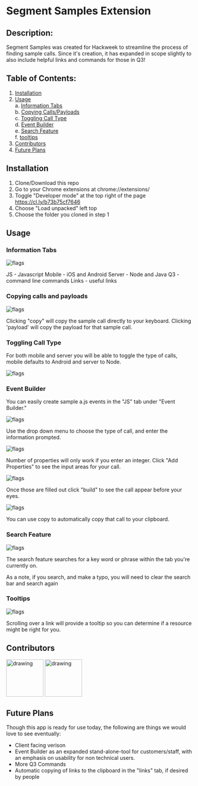 # Segment Samples Extension #

## Description: ## 
Segment Samples was created for Hackweek to streamline the process of finding sample calls. Since it's creation, it has expanded in scope slightly to also include helpful links and commands for those in Q3!

## Table of Contents: ## 
1. [Installation](#installation)
2. [Usage](#usage)<BR>
  a. [Information Tabs](#information-tabs)<BR>
  b. [Copying Calls/Payloads](#copying-calls-and-payloads)<BR>
  c. [Toggling Call Type](#toggling-call-type)<BR>
  d. [Event Builder](#event-builder)<BR>
  e. [Search Feature](#search-feature)<BR>
  f. [tooltips](#Tooltips)<BR>
3. [Contributors](#contributors)
4. [Future Plans](#future-plans)

## Installation ##
1. Clone/Download this repo
2. Go to your Chrome extensions at chrome://extensions/
3. Toggle "Developer mode" at the top right of the page
https://cl.ly/b73b75cf7646
4. Choose "Load unpacked" left top
5. Choose the folder you cloned in step 1

## Usage ##

### Information Tabs ###
![flags](https://i.imgur.com/zk0ZMLy.png)

JS - Javascript
Mobile - iOS and Android
Server - Node and Java
Q3 - command line commands
Links - useful links

### Copying calls and payloads ###

![flags](https://i.imgur.com/CAplZAq.png)

Clicking "copy" will copy the sample call directly to your keyboard. Clicking 'payload' will copy the payload for that sample call. 

### Toggling Call Type ###

For both mobile and server you will be able to toggle the type of calls, mobile defaults to Android and server to Node.

![flags](https://i.imgur.com/dbkk3nJ.png)

### Event Builder ###
You can easily create sample a.js events in the "JS" tab under "Event Builder."

![flags](https://i.imgur.com/Es5vh7L.png)

Use the drop down menu to choose the type of call, and enter the information prompted. 

![flags](https://i.imgur.com/WjxOqEE.png)

Number of properties will only work if you enter an integer. Click "Add Properties" to see the input areas for your call. 

![flags](https://i.imgur.com/ADvLZG3.png)

Once those are filled out click "build" to see the call appear before your eyes. 

![flags](https://i.imgur.com/CAcm9ZC.png) 

You can use copy to automatically copy that call to your clipboard. 

### Search Feature ###

![flags](https://i.imgur.com/Ha3HdGr.png)

The search feature searches for a key word or phrase within the tab you're currently on.

As a note, if you search, and make a typo, you will need to clear the search bar and search again


### Tooltips ###

![flags](https://i.imgur.com/9jnuQFL.png)

Scrolling over a link will provide a tooltip so you can determine if a resource might be right for you.

## Contributors ##

<a href="https://github.com/gezgblack)"><img src="https://avatars0.githubusercontent.com/u/7914065?s=460&v=4" alt="drawing" width="100"/></a> <a href="https://github.com/inertiawhoosh)"><img src="https://avatars0.githubusercontent.com/u/44040482?s=460&v=4 =100px" alt="drawing" width="100"/></a>

## Future Plans ##

Though this app is ready for use today, the following are things we would love to see eventually: 
- Client facing verison 
- Event Builder as an expanded stand-alone-tool for customers/staff, with an emphasis on usability for non technical users.
- More Q3 Commands
- Automatic copying of links to the clipboard in the "links" tab, if desired by people
